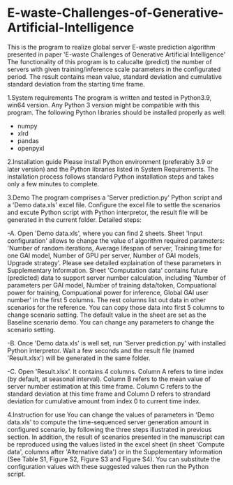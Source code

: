 # E-waste-Challenges-of-Generative-Artificial-Intelligence
This is the program to realize global server E-waste prediction algorithm presented in paper 'E-waste Challenges of Generative Artificial Intelligence' The functionality of this program is to calucalte (predict) the number of servers with given training/inference scale parameters in the configurated period. The result contains mean value, standard deviation and cumulative standard deviation from the starting time frame.

1.System requirements
The program is written and tested in Python3.9, win64 version. Any Python 3 version might be compatible with this program.
The following Python libraries should be installed properly as well:
 - numpy
 - xlrd
 - pandas
 - openpyxl

2.Installation guide
Please install Python environment (preferably 3.9 or later version) and the Python libraries listed in System Requirements. The installation process follows standard Python installation steps and takes only a few minutes to complete.

3.Demo
The program comprises a 'Server prediction.py' Python script and a 'Demo data.xls' excel file. Configure the excel file to settle the scenarios and excute Python script with Python interpretor, the result file will be generated in the current folder. Detailed steps:

-A. Open 'Demo data.xls', where you can find 2 sheets. Sheet 'Input configuration' allows to change the value of algorithm required parameters: 'Number of random iterations, Average lifespan of server, Training time for one GAI model, Number of GPU per server, Number of GAI models, Upgrade strategy'. Please see detailed explaination of these parameters in Supplementary Information. Sheet 'Computation data' contains future (predicted) data to support server number calculation, including 'Number of parameters per GAI model, Number of training data/token, Compuational power for training, Compuational power for inference, Global GAI user number' in the first 5 columns. The rest columns list out data in other scenarios for the reference. You can copy those data into first 5 columns to change scenario setting. The default value in the sheet are set as the Baseline scenario demo. You can change any parameters to change the scenario setting.

-B. Once 'Demo data.xls' is well set, run 'Server prediction.py' with installed Python interpretor. Wait a few seconds and the result file (named 'Result.xlsx') will be generated in the same folder.

-C. Open 'Result.xlsx'. It contains 4 columns. Column A refers to time index (by default, at seasonal interval). Column B refers to the mean value of server number estimation at this time frame. Column C refers to the standard deviation at this time frame and Column D refers to strandard deviation for cumulative amount from index 0 to current time index.

4.Instruction for use
You can change the values of parameters in 'Demo data.xls' to compute the time-sequenced server generation amount in configured scenario, by following the three steps illustrated in previous section.
In addition, the result of scenarios presented in the manuscript can be reproduced using the values listed in the excel sheet (in sheet 'Compute data', columns after 'Alternative data') or in the Supplementary Information (See Table S1, Figure S2, Figure S3 and Figure S4). You can substitute the configuration values with these suggested values then run the Python script.
